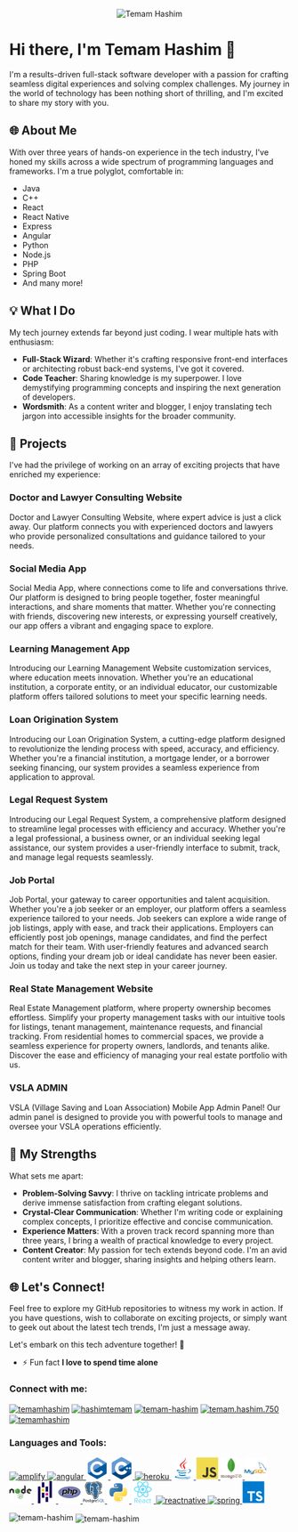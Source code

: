 <p align="center">
<img src="https://temxtech.vercel.app/img/Timage.jpg" alt="Temam Hashim">
</p>

# Hi there, I'm Temam Hashim 👋

I'm a results-driven full-stack software developer with a passion for crafting seamless digital experiences and solving complex challenges. My journey in the world of technology has been nothing short of thrilling, and I'm excited to share my story with you.

## 🌐 About Me

With over three years of hands-on experience in the tech industry, I've honed my skills across a wide spectrum of programming languages and frameworks. I'm a true polyglot, comfortable in:

- Java
- C++
- React
- React Native
- Express
- Angular
- Python
- Node.js
- PHP
- Spring Boot
- And many more!

## 💡 What I Do

My tech journey extends far beyond just coding. I wear multiple hats with enthusiasm:

- **Full-Stack Wizard**: Whether it's crafting responsive front-end interfaces or architecting robust back-end systems, I've got it covered.
- **Code Teacher**: Sharing knowledge is my superpower. I love demystifying programming concepts and inspiring the next generation of developers.
- **Wordsmith**: As a content writer and blogger, I enjoy translating tech jargon into accessible insights for the broader community.

## 🚀 Projects

I've had the privilege of working on an array of exciting projects that have enriched my experience:

### Doctor and Lawyer Consulting Website
 Doctor and Lawyer Consulting Website, where expert advice is just a click away. Our platform connects you with experienced doctors and lawyers who provide personalized consultations and guidance tailored to your needs.

### Social Media App
Social Media App, where connections come to life and conversations thrive. Our platform is designed to bring people together, foster meaningful interactions, and share moments that matter. Whether you're connecting with friends, discovering new interests, or expressing yourself creatively, our app offers a vibrant and engaging space to explore.

### Learning Management App
Introducing our Learning Management Website customization services, where education meets innovation. Whether you're an educational institution, a corporate entity, or an individual educator, our customizable platform offers tailored solutions to meet your specific learning needs.

### Loan Origination System
Introducing our Loan Origination System, a cutting-edge platform designed to revolutionize the lending process with speed, accuracy, and efficiency. Whether you're a financial institution, a mortgage lender, or a borrower seeking financing, our system provides a seamless experience from application to approval.

### Legal Request System
Introducing our Legal Request System, a comprehensive platform designed to streamline legal processes with efficiency and accuracy. Whether you're a legal professional, a business owner, or an individual seeking legal assistance, our system provides a user-friendly interface to submit, track, and manage legal requests seamlessly.

### Job Portal
Job Portal, your gateway to career opportunities and talent acquisition. Whether you're a job seeker or an employer, our platform offers a seamless experience tailored to your needs. Job seekers can explore a wide range of job listings, apply with ease, and track their applications. Employers can efficiently post job openings, manage candidates, and find the perfect match for their team. With user-friendly features and advanced search options, finding your dream job or ideal candidate has never been easier. Join us today and take the next step in your career journey.

### Real State Management Website
Real Estate Management platform, where property ownership becomes effortless. Simplify your property management tasks with our intuitive tools for listings, tenant management, maintenance requests, and financial tracking. From residential homes to commercial spaces, we provide a seamless experience for property owners, landlords, and tenants alike. Discover the ease and efficiency of managing your real estate portfolio with us.

### VSLA ADMIN
VSLA (Village Saving and Loan Association) Mobile App Admin Panel! Our admin panel is designed to provide you with powerful tools to manage and oversee your VSLA operations efficiently. 

## 💪 My Strengths

What sets me apart:

- **Problem-Solving Savvy**: I thrive on tackling intricate problems and derive immense satisfaction from crafting elegant solutions.
- **Crystal-Clear Communication**: Whether I'm writing code or explaining complex concepts, I prioritize effective and concise communication.
- **Experience Matters**: With a proven track record spanning more than three years, I bring a wealth of practical knowledge to every project.
- **Content Creator**: My passion for tech extends beyond code. I'm an avid content writer and blogger, sharing insights and helping others learn.

## 🌐 Let's Connect!

Feel free to explore my GitHub repositories to witness my work in action. If you have questions, wish to collaborate on exciting projects, or simply want to geek out about the latest tech trends, I'm just a message away.

Let's embark on this tech adventure together! 🌟


- ⚡ Fun fact **I love to spend time alone**

<h3 align="left">Connect with me:</h3>
<p align="left">
<a href="https://dev.to/temamhashim" target="blank"><img align="center" src="https://raw.githubusercontent.com/rahuldkjain/github-profile-readme-generator/master/src/images/icons/Social/devto.svg" alt="temamhashim" height="30" width="40" /></a>
<a href="https://twitter.com/hashimtemam" target="blank"><img align="center" src="https://raw.githubusercontent.com/rahuldkjain/github-profile-readme-generator/master/src/images/icons/Social/twitter.svg" alt="hashimtemam" height="30" width="40" /></a>
<a href="https://linkedin.com/in/temam-hashim" target="blank"><img align="center" src="https://raw.githubusercontent.com/rahuldkjain/github-profile-readme-generator/master/src/images/icons/Social/linked-in-alt.svg" alt="temam-hashim" height="30" width="40" /></a>
<a href="https://fb.com/temam.hashim.750" target="blank"><img align="center" src="https://raw.githubusercontent.com/rahuldkjain/github-profile-readme-generator/master/src/images/icons/Social/facebook.svg" alt="temam.hashim.750" height="30" width="40" /></a>
<a href="https://instagram.com/temamhashim" target="blank"><img align="center" src="https://raw.githubusercontent.com/rahuldkjain/github-profile-readme-generator/master/src/images/icons/Social/instagram.svg" alt="temamhashim" height="30" width="40" /></a>
</p>

<h3 align="left">Languages and Tools:</h3>
<p align="left"> <a href="https://aws.amazon.com/amplify/" target="_blank" rel="noreferrer"> <img src="https://docs.amplify.aws/assets/logo-dark.svg" alt="amplify" width="40" height="40"/> </a> <a href="https://angular.io" target="_blank" rel="noreferrer"> <img src="https://angular.io/assets/images/logos/angular/angular.svg" alt="angular" width="40" height="40"/> </a> <a href="https://www.cprogramming.com/" target="_blank" rel="noreferrer"> <img src="https://raw.githubusercontent.com/devicons/devicon/master/icons/c/c-original.svg" alt="c" width="40" height="40"/> </a> <a href="https://www.w3schools.com/cpp/" target="_blank" rel="noreferrer"> <img src="https://raw.githubusercontent.com/devicons/devicon/master/icons/cplusplus/cplusplus-original.svg" alt="cplusplus" width="40" height="40"/> </a> <a href="https://heroku.com" target="_blank" rel="noreferrer"> <img src="https://www.vectorlogo.zone/logos/heroku/heroku-icon.svg" alt="heroku" width="40" height="40"/> </a> <a href="https://www.java.com" target="_blank" rel="noreferrer"> <img src="https://raw.githubusercontent.com/devicons/devicon/master/icons/java/java-original.svg" alt="java" width="40" height="40"/> </a> <a href="https://developer.mozilla.org/en-US/docs/Web/JavaScript" target="_blank" rel="noreferrer"> <img src="https://raw.githubusercontent.com/devicons/devicon/master/icons/javascript/javascript-original.svg" alt="javascript" width="40" height="40"/> </a> <a href="https://www.mongodb.com/" target="_blank" rel="noreferrer"> <img src="https://raw.githubusercontent.com/devicons/devicon/master/icons/mongodb/mongodb-original-wordmark.svg" alt="mongodb" width="40" height="40"/> </a> <a href="https://www.mysql.com/" target="_blank" rel="noreferrer"> <img src="https://raw.githubusercontent.com/devicons/devicon/master/icons/mysql/mysql-original-wordmark.svg" alt="mysql" width="40" height="40"/> </a> <a href="https://nodejs.org" target="_blank" rel="noreferrer"> <img src="https://raw.githubusercontent.com/devicons/devicon/master/icons/nodejs/nodejs-original-wordmark.svg" alt="nodejs" width="40" height="40"/> </a> <a href="https://pandas.pydata.org/" target="_blank" rel="noreferrer"> <img src="https://raw.githubusercontent.com/devicons/devicon/2ae2a900d2f041da66e950e4d48052658d850630/icons/pandas/pandas-original.svg" alt="pandas" width="40" height="40"/> </a> <a href="https://www.php.net" target="_blank" rel="noreferrer"> <img src="https://raw.githubusercontent.com/devicons/devicon/master/icons/php/php-original.svg" alt="php" width="40" height="40"/> </a> <a href="https://www.postgresql.org" target="_blank" rel="noreferrer"> <img src="https://raw.githubusercontent.com/devicons/devicon/master/icons/postgresql/postgresql-original-wordmark.svg" alt="postgresql" width="40" height="40"/> </a> <a href="https://www.python.org" target="_blank" rel="noreferrer"> <img src="https://raw.githubusercontent.com/devicons/devicon/master/icons/python/python-original.svg" alt="python" width="40" height="40"/> </a> <a href="https://reactjs.org/" target="_blank" rel="noreferrer"> <img src="https://raw.githubusercontent.com/devicons/devicon/master/icons/react/react-original-wordmark.svg" alt="react" width="40" height="40"/> </a> <a href="https://reactnative.dev/" target="_blank" rel="noreferrer"> <img src="https://reactnative.dev/img/header_logo.svg" alt="reactnative" width="40" height="40"/> </a> <a href="https://spring.io/" target="_blank" rel="noreferrer"> <img src="https://www.vectorlogo.zone/logos/springio/springio-icon.svg" alt="spring" width="40" height="40"/> </a> <a href="https://www.typescriptlang.org/" target="_blank" rel="noreferrer"> <img src="https://raw.githubusercontent.com/devicons/devicon/master/icons/typescript/typescript-original.svg" alt="typescript" width="40" height="40"/> </a> </p>

<p><img align="left" src="https://github-readme-stats.vercel.app/api/top-langs?username=temam-hashim&show_icons=true&locale=en&layout=compact" alt="temam-hashim" /></p>

<p>&nbsp;<img align="center" src="https://github-readme-stats.vercel.app/api?username=temam-hashim&show_icons=true&locale=en" alt="temam-hashim" /></p>
